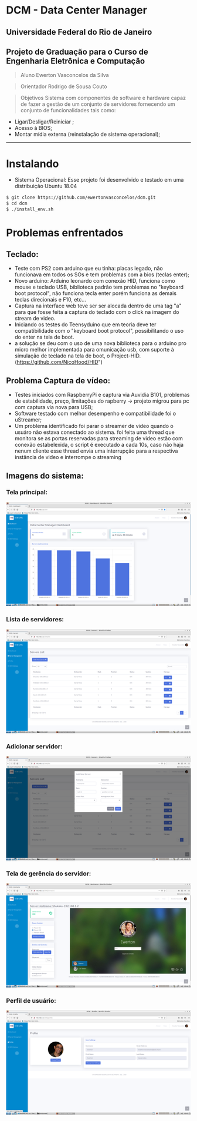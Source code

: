 # DCM - Data Center Manager 
## Universidade Federal do Rio de Janeiro
## Projeto de Graduação para o Curso de Engenharia Eletrônica e Computação
> Aluno
Ewerton Vasconcelos da Silva

> Orientador
Rodrigo de Sousa Couto

> Objetivos
Sistema com componentes de software e hardware capaz de fazer a gestão de um conjunto de servidores fornecendo um conjunto de funcionalidades tais como: 
* Ligar/Desligar/Reiniciar ;
* Acesso à BIOS;
* Montar mídia externa (reinstalação de sistema operacional);
  
-----
# Instalando

* Sistema Operacional: Esse projeto foi desenvolvido e testado em uma distribuição Ubuntu 18.04

```
$ git clone https://github.com/ewertonvasconcelos/dcm.git
$ cd dcm
$ ./install_env.sh
```

# Problemas enfrentados
## Teclado:
- Teste com PS2 com arduino que eu tinha: placas legado, não funcionava em todos os SOs e tem problemas com a bios (teclas enter);
- Novo arduíno: Arduino leonardo com conexão HID, funciona como mouse e teclado USB, biblioteca padrão tem problemas no "keyboard boot protocol", não funciona tecla enter
porém funciona as demais teclas direcionais e F10, etc...
- Captura na interface web teve ser ser alocada dentro de uma tag "a" para que fosse feita a captura do teclado com o click na imagem do stream de video.
- Iniciando os testes do Teensyduino que em teoria deve ter compatibilidade com o "keyboard boot protocol", possibilitando o uso do enter na tela de boot.
- a solução se deu com o uso de uma nova biblioteca para o arduino pro micro melhor implementada para omunicação usb, com suporte à simulação de teclado na tela de boot, o Project-HID. (https://github.com/NicoHood/HID")


## Problema Captura de vídeo:
- Testes iniciados com RaspberryPi e captura via Auvidia B101, problemas de estabilidade, preço, limitações do rapberry -> projeto migrou para pc com captura via nova para USB;
- Software testado com melhor desempenho e compatibilidade foi o uStreamer;
- Um problema identificado foi parar o streamer de video quando o usuáro não estava conectado ao sistema. foi feita uma thread que monitora se as portas
reservadas para streaming de video estão com conexão estabelexida, o script é executado a cada 10s, caso não haja nenum cliente esse thread envia uma interrupção para a respectiva instância de video e interrompe o streaming

## Imagens do sistema:
### Tela principal:
![Principal](/printscreen/principal.png)

### Lista de servidores:
![Lista](/printscreen/lista.png)

### Adicionar servidor:
![Add](/printscreen/add.png)

### Tela de gerência do servidor:
![Gerência](/printscreen/gerencia.png)

### Perfil de usuário:
![perfil](/printscreen/perfil.png)
